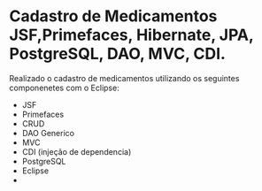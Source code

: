# Cadastro de Medicamentos JSF,Primefaces, Hibernate, JPA, PostgreSQL, DAO, MVC, CDI.
 
 Realizado o cadastro de medicamentos utilizando os seguintes componenetes com o Eclipse:
 
 - JSF
 - Primefaces
 - CRUD
 - DAO Generico
 - MVC
 - CDI (injeção de dependencia)
 - PostgreSQL
 - Eclipse
 - 
